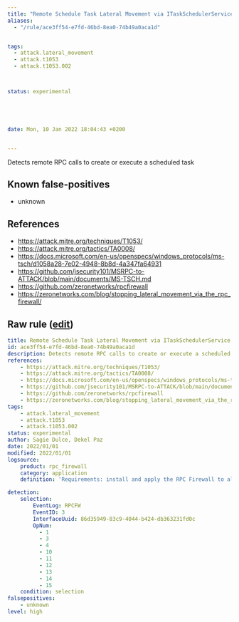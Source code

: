 ```yaml
---
title: "Remote Schedule Task Lateral Movement via ITaskSchedulerService"
aliases:
  - "/rule/ace3ff54-e7fd-46bd-8ea0-74b49a0aca1d"


tags:
  - attack.lateral_movement
  - attack.t1053
  - attack.t1053.002



status: experimental





date: Mon, 10 Jan 2022 18:04:43 +0200


---
```


Detects remote RPC calls to create or execute a scheduled task

<!--more-->


## Known false-positives

* unknown



## References

* https://attack.mitre.org/techniques/T1053/
* https://attack.mitre.org/tactics/TA0008/
* https://docs.microsoft.com/en-us/openspecs/windows_protocols/ms-tsch/d1058a28-7e02-4948-8b8d-4a347fa64931
* https://github.com/jsecurity101/MSRPC-to-ATTACK/blob/main/documents/MS-TSCH.md
* https://github.com/zeronetworks/rpcfirewall
* https://zeronetworks.com/blog/stopping_lateral_movement_via_the_rpc_firewall/


## Raw rule ([edit](https://github.com/SigmaHQ/sigma/edit/master/rules/application/rpc_firewall/rpc_firewall_itaskschedulerservice_lateral_movement.yml))
```yaml
title: Remote Schedule Task Lateral Movement via ITaskSchedulerService
id: ace3ff54-e7fd-46bd-8ea0-74b49a0aca1d
description: Detects remote RPC calls to create or execute a scheduled task
references:
    - https://attack.mitre.org/techniques/T1053/
    - https://attack.mitre.org/tactics/TA0008/
    - https://docs.microsoft.com/en-us/openspecs/windows_protocols/ms-tsch/d1058a28-7e02-4948-8b8d-4a347fa64931
    - https://github.com/jsecurity101/MSRPC-to-ATTACK/blob/main/documents/MS-TSCH.md
    - https://github.com/zeronetworks/rpcfirewall
    - https://zeronetworks.com/blog/stopping_lateral_movement_via_the_rpc_firewall/
tags:
    - attack.lateral_movement
    - attack.t1053
    - attack.t1053.002
status: experimental
author: Sagie Dulce, Dekel Paz
date: 2022/01/01
modified: 2022/01/01
logsource:
    product: rpc_firewall
    category: application
    definition: 'Requirements: install and apply the RPC Firewall to all processes with "audit:true action:block uuid:86d35949-83c9-4044-b424-db363231fd0c"'

detection:
    selection:
        EventLog: RPCFW
        EventID: 3
        InterfaceUuid: 86d35949-83c9-4044-b424-db363231fd0c
        OpNum:
          - 1
          - 3
          - 4
          - 10
          - 11
          - 12
          - 13
          - 14
          - 15
    condition: selection
falsepositives:
    - unknown
level: high

```
